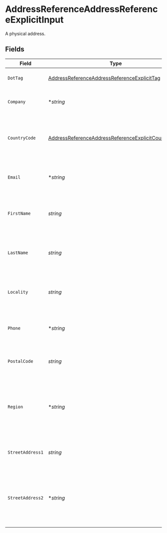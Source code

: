 # AddressReferenceAddressReferenceExplicitInput

A physical address.


## Fields

| Field                                                                                                                             | Type                                                                                                                              | Required                                                                                                                          | Description                                                                                                                       | Example                                                                                                                           |
| --------------------------------------------------------------------------------------------------------------------------------- | --------------------------------------------------------------------------------------------------------------------------------- | --------------------------------------------------------------------------------------------------------------------------------- | --------------------------------------------------------------------------------------------------------------------------------- | --------------------------------------------------------------------------------------------------------------------------------- |
| `DotTag`                                                                                                                          | [AddressReferenceAddressReferenceExplicitTag](../../models/shared/addressreferenceaddressreferenceexplicittag.md)                 | :heavy_check_mark:                                                                                                                | The type of address reference                                                                                                     | explicit                                                                                                                          |
| `Company`                                                                                                                         | **string*                                                                                                                         | :heavy_minus_sign:                                                                                                                | The company associated with this address.                                                                                         | ACME Corporation                                                                                                                  |
| `CountryCode`                                                                                                                     | [AddressReferenceAddressReferenceExplicitCountryCode](../../models/shared/addressreferenceaddressreferenceexplicitcountrycode.md) | :heavy_check_mark:                                                                                                                | The country (in its ISO 3166 alpha-2 format) associated with this address.                                                        | US                                                                                                                                |
| `Email`                                                                                                                           | **string*                                                                                                                         | :heavy_minus_sign:                                                                                                                | The email address associated with this address.                                                                                   | alice@example.com                                                                                                                 |
| `FirstName`                                                                                                                       | *string*                                                                                                                          | :heavy_check_mark:                                                                                                                | The first name of the person associated with this address.                                                                        | Alice                                                                                                                             |
| `LastName`                                                                                                                        | *string*                                                                                                                          | :heavy_check_mark:                                                                                                                | The last name of the person associated with this address.                                                                         | Baker                                                                                                                             |
| `Locality`                                                                                                                        | *string*                                                                                                                          | :heavy_check_mark:                                                                                                                | The locality (e.g. city, town, etc...) associated with this address.                                                              | San Francisco                                                                                                                     |
| `Phone`                                                                                                                           | **string*                                                                                                                         | :heavy_minus_sign:                                                                                                                | The phone number associated with this address.                                                                                    | +14155550199                                                                                                                      |
| `PostalCode`                                                                                                                      | *string*                                                                                                                          | :heavy_check_mark:                                                                                                                | The postal code associated with this address.                                                                                     | 94105                                                                                                                             |
| `Region`                                                                                                                          | **string*                                                                                                                         | :heavy_minus_sign:                                                                                                                | The region or administrative area (e.g. state, province, county, etc...) associated with this address.                            | CA                                                                                                                                |
| `StreetAddress1`                                                                                                                  | *string*                                                                                                                          | :heavy_check_mark:                                                                                                                | The street address associated with this address.                                                                                  | 535 Mission St, Ste 1401                                                                                                          |
| `StreetAddress2`                                                                                                                  | **string*                                                                                                                         | :heavy_minus_sign:                                                                                                                | Any additional, optional, street address information associated with this address.                                                | c/o Shipping Department                                                                                                           |